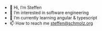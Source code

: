 - 👋 Hi, I’m Steffen
- 👀 I’m interested in software engineering
- 🌱 I’m currently learning angular & typescript
- 📫 How to reach me steffen@schmolz.org

<!---
schmolst/schmolst is a ✨ special ✨ repository because its `README.md` (this file) appears on your GitHub profile.
You can click the Preview link to take a look at your changes.
--->
